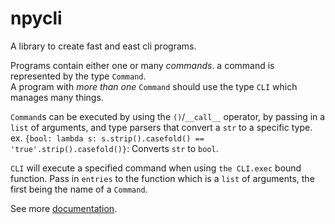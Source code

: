 # npycli

A library to create fast and east cli programs.

Programs contain either one or many *commands*. a command is represented by
the type `Command`.  
A program with *more than one* `Command` should use the type `CLI` which manages many things.

`Command`s can be executed by using the `()`/`__call__` operator, by passing in a `list` of arguments,
and type parsers that convert a `str` to a specific type.  
ex. `{bool: lambda s: s.strip().casefold() == 'true'.strip().casefold()}`: Converts `str` to `bool`.

`CLI` will execute a specified command when using `the CLI.exec` bound function. Pass in `entries` to the function which
is a `list` of arguments, the first being the name of a `Command`.  

See more [documentation](./docs).
